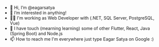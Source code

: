 - 👋 Hi, I’m @eagarsatya
- 👀 I’m interested in anything!
- 👨‍💻 I'm working as Web Developer with (.NET, SQL Server, PostgreSQL, Vue)
- 🎲 I have touch (mearning learning) some of other Flutter, React, Java (Spring Boot) and Node.js
- 📫 How to reach me I'm everywhere just type Eagar Satya on Google :)

<!---
eagarsatya/eagarsatya is a ✨ special ✨ repository because its `README.md` (this file) appears on your GitHub profile.
You can click the Preview link to take a look at your changes.
--->
